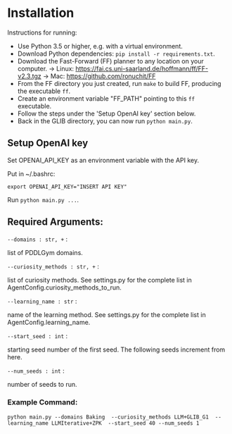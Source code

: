 # Installation
Instructions for running:
* Use Python 3.5 or higher, e.g. with a virtual environment.
* Download Python dependencies: `pip install -r requirements.txt`.
* Download the Fast-Forward (FF) planner to any location on your computer.
-> Linux: https://fai.cs.uni-saarland.de/hoffmann/ff/FF-v2.3.tgz
-> Mac: https://github.com/ronuchit/FF
* From the FF directory you just created, run `make` to build FF, producing the executable `ff`.
* Create an environment variable "FF_PATH" pointing to this `ff` executable.
* Follow the steps under the 'Setup OpenAI key' section below.
* Back in the GLIB directory, you can now run `python main.py`.

## Setup OpenAI key

Set OPENAI_API_KEY as an environment variable with the API key.

Put in ~/.bashrc:

```
export OPENAI_API_KEY="INSERT API KEY"
```

Run `python main.py ...`.

## Required Arguments:

`--domains : str, +` :

list of PDDLGym domains.

`--curiosity_methods : str, +` :

list of curiosity methods. See settings.py for the complete list in AgentConfig.curiosity_methods_to_run.

`--learning_name : str` :

name of the learning method. See settings.py for the complete list in AgentConfig.learning_name. 

`--start_seed : int` :

starting seed number of the first seed. The following seeds increment from here.

`--num_seeds : int` :

number of seeds to run.


### Example Command:

```
python main.py --domains Baking  --curiosity_methods LLM+GLIB_G1  --learning_name LLMIterative+ZPK  --start_seed 40 --num_seeds 1
```